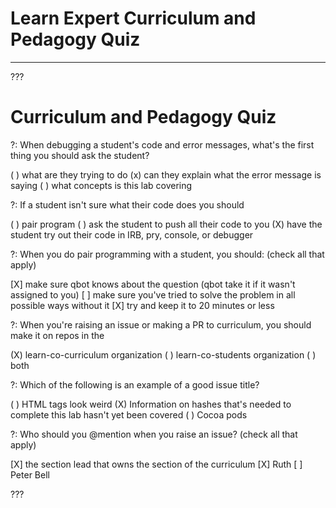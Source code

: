 # Learn Expert Curriculum and Pedagogy Quiz
---

???

# Curriculum and Pedagogy Quiz

?: When debugging a student's code and error messages, what's the first thing you should ask the student?

( ) what are they trying to do
(x) can they explain what the error message is saying
( ) what concepts is this lab covering

?: If a student isn't sure what their code does you should

( ) pair program
( ) ask the student to push all their code to you
(X) have the student try out their code in IRB, pry, console, or debugger

?: When you do pair programming with a student, you should: (check all that apply)

[X] make sure qbot knows about the question (qbot take it if it wasn't assigned to you)
[ ] make sure you've tried to solve the problem in all possible ways without it
[X] try and keep it to 20 minutes or less

?: When you're raising an issue or making a PR to curriculum, you should make it on repos in the

(X) learn-co-curriculum organization
( ) learn-co-students organization
( ) both

?: Which of the following is an example of a good issue title?

( ) HTML tags look weird
(X) Information on hashes that's needed to complete this lab hasn't yet been covered
( ) Cocoa pods

?: Who should you @mention when you raise an issue? (check all that apply)

[X] the section lead that owns the section of the curriculum
[X] Ruth
[ ] Peter Bell

???
